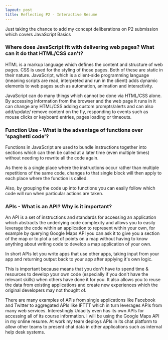 ```yaml
---
layout: post
title: Reflecting P2 - Interactive Resume
---
```


Just taking the chance to add my concept deliberations on P2 submission
which covers JavaScript Basics

### Where does JavaScript fit with delivering web pages?  What can it do that HTML/CSS can't?

HTML is a markup language which defines the content and structure of web
pages.  CSS is used for the styling of those pages.  Both of these are static
in their nature.  JavaScript, which is a client-side programming language
(meaning scripts are read, interpreted and run in the client) adds dynamic
elements to web pages such as automation, animation and interactivity.

JavaScript can do many things which cannot be done via HTML/CSS alone.  By
accessing information from the browser and the web page it runs in it can
change any HTML/CSS adding custom prompts/alerts and can also add/update/
remove content on the fly, responding to events such as mouse clicks or
keyboard entries, pages loading or timeouts.

### Function Use - What is the advantage of functions over 'spaghetti code'?

Functions in JavaScript are used to bundle instructions together into sections
which can then be called at a later time (even multiple times) without needing
to rewrite all the code again.

As there is a single place where the instructions occur rather than multiple
repetitions of the same code, changes to that single block will then apply to
each place where the function is called.

Also, by grouping the code up into functions you can easily follow which code
will run when particular actions are taken.

### APIs - What is an API?  Why is it important?

An API is a set of instructions and standards for accessing an application
which abstracts the underlying code complexity and allows you to easily
leverage the code within an application to represent within your own, for
example by querying Google Maps API you can ask it to give you a section of
the map or to plot a set of points on a map without having to know anything
about writing code to develop a map application of your own.

In short APIs let you write apps that use other apps, taking input from your
app and returning output back to your app after applying it's own logic.

This is important because means that you don't have to spend time & resources
to develop your own code (especially if you don't have the relevant skills)
when others have done it for you.  It also allows you to reuse the data from
existing applications and create new experiences which the original developers
may not thought of.

There are many examples of APIs from single applications like Facebook and
Twitter to aggregated APIs like IFTTT which in turn leverages APIs from many
web services.  Interestingly Udacity even has its own APIs for accessing all
of its course information.  I will be using the Google Maps API in my online
resume.  At work my team deploys APIs in its chat platform to allow other
teams to present chat data in other applications such as internal help desk
systems.

